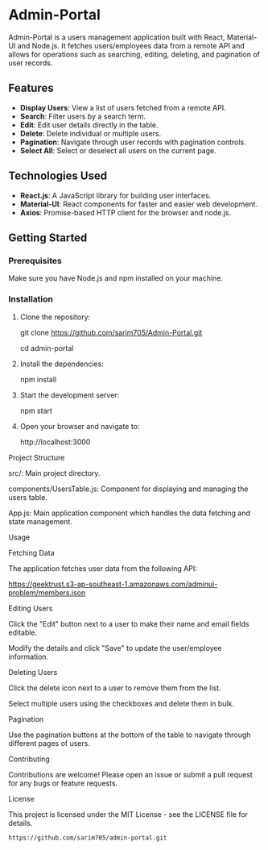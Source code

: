 # Admin-Portal

Admin-Portal is a users management application built with React, Material-UI and Node.js. It fetches users/employees data from a remote API and allows for operations such as searching, editing, deleting, and pagination of user records.

## Features

- **Display Users**: View a list of users fetched from a remote API.
- **Search**: Filter users by a search term.
- **Edit**: Edit user details directly in the table.
- **Delete**: Delete individual or multiple users.
- **Pagination**: Navigate through user records with pagination controls.
- **Select All**: Select or deselect all users on the current page.

## Technologies Used

- **React.js**: A JavaScript library for building user interfaces.
- **Material-UI**: React components for faster and easier web development.
- **Axios**: Promise-based HTTP client for the browser and node.js.

## Getting Started

### Prerequisites

Make sure you have Node.js and npm installed on your machine.

### Installation

1. Clone the repository:
   
   git clone https://github.com/sarim705/Admin-Portal.git
   
   cd admin-portal

3. Install the dependencies:
 
   npm install
   
4. Start the development server:
 
   npm start
   
5. Open your browser and navigate to:
 
    http://localhost:3000
   
Project Structure

src/: Main project directory.

components/UsersTable.js: Component for displaying and managing the users table.

App.js: Main application component which handles the data fetching and state management.

Usage

Fetching Data

The application fetches user data from the following API:

https://geektrust.s3-ap-southeast-1.amazonaws.com/adminui-problem/members.json

Editing Users

Click the "Edit" button next to a user to make their name and email fields editable.

Modify the details and click "Save" to update the user/employee information.

Deleting Users

Click the delete icon next to a user to remove them from the list.

Select multiple users using the checkboxes and delete them in bulk.

Pagination

Use the pagination buttons at the bottom of the table to navigate through different pages of users.

Contributing

Contributions are welcome! Please open an issue or submit a pull request for any bugs or feature requests.

License

This project is licensed under the MIT License - see the LICENSE file for details.

 `https://github.com/sarim705/admin-portal.git` 


